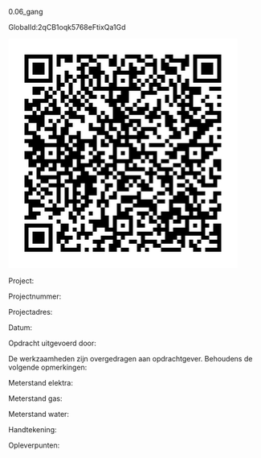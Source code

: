 0.06_gang

GlobalId:2qCB1oqk5768eFtixQa1Gd

![picture](https://github.com/C-Claus/Data-Files/blob/master/QR_codes/KDV/0.06_gang.png)

Project:

Projectnummer:

Projectadres:

Datum:

Opdracht uitgevoerd door:

De werkzaamheden zijn overgedragen aan opdrachtgever. Behoudens de volgende opmerkingen:

Meterstand elektra:

Meterstand gas:

Meterstand water:

Handtekening:

Opleverpunten:
